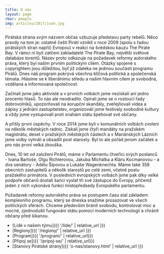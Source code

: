 ```yaml
---
title: O nás
layout: page
rbar: people
img: articles/2017/ivan.jpg
---
```


Pirátská strana svým názvem občas vzbuzuje představu party rebelů. Něco pravdy na tom je: ostatně čeští Piráti vznikli v roce 2009 (spolu s řadou pirátských stran napříč Evropou) v reakci na švédskou kauzu The Pirate Bay. V rámci ní byli zatčeni zakladatelé The Pirate Bay, největší světové databáze torentů. Název proto odkazuje na požadavek reformy autorského práva, který byl naším prvním politickým cílem. Otázky spojené s copyrightem jsou důležitou, byť již zdaleka ne jedinou součástí programu Pirátů. Dnes náš program pokrývá všechna klíčová politická a společenská témata. Hlásíme se k liberálnímu středu a našim hlavním cílem je svobodná, vzdělaná a informovaná společnost.

Začínali jsme jako aktivisté a v prvních volbách jsme nezískali ani jedno procento hlasů. To nás ale neodradilo. Opírali jsme se o rostoucí řady dobrovolníků, upozorňovali na korupční skandály, zveřejňovali videa a zápisy z jednání zastupitelstev, organizovali jsme festivaly svobodné kultury a vždy jsme vystupovali  proti snahám státu špehovat své občany. 

A přišly první úspěchy. V roce 2014 jsme byli v komunálních volbách zvoleni na několik městských radnic. Získali jsme čtyři mandáty na pražském magistrátu, deset v pražských městských částech a v Mariánských Lázních jsme volby vyhráli a obsadili post starosty. Byl to ale pořád jenom začátek a pro nás první velká zkouška.

Dnes, 10 let od založení Pirátů, máme v Parlamentu čtveřici svých poslanců - Ivana Bartoše, Olgu Richterovou, Jakuba Michálka a Kláru Kocmanovou - a dva senátory - Adélu Šípovou a Lukáše Wagenknechta. Máme také 358 obecních zastupitelů a několik starostů po celé zemi, včetně postu pražského primátora. V posledních evropských volbách jsme pak díky velké podpoře občanů dostali šanci vyslat tři své zástupce do Evropy, přičemž jeden z nich vykonává funkci místopředsedy Evropského parlamentu.

Požadavek reformy autorského práva se postupem času stal základem komplexního programu, který se dneska snažíme prosazovat ve všech politických sférách. Chceme především bránit svobodu, kontrolovat moc a mocné, zjednodušit fungování státu pomocí moderních technologií a chránit občany před šikanou.

* [Lidé v našem týmu]({{ '/lide/' | relative_url }})
* [Regiony]({{ '/regiony/' | relative_url }})
* [Program]({{ '/program/' | relative_url}})
* [Připoj se]({{ '/pripoj-se/' | relative_url}})
* [Stanovy Pirátské strany]({{ 'o-nas/stanovy.html' | relative_url }})
